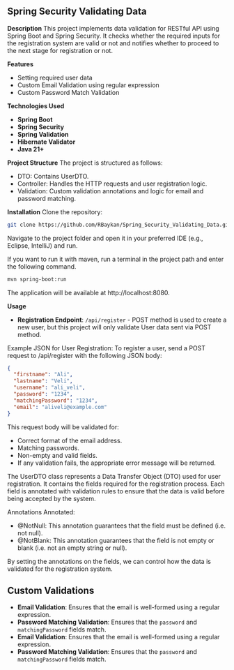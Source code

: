 ## Spring Security Validating Data

**Description**
This project implements data validation for RESTful API using Spring Boot and Spring Security. It checks whether the required inputs for the registration system are valid or not and notifies whether to proceed to the next stage for registration or not.

**Features**
- Setting required user data
- Custom Email Validation using regular expression
- Custom Password Match Validation

**Technologies Used**
- **Spring Boot**
- **Spring Security**
- **Spring Validation**
- **Hibernate Validator**
- **Java 21+**

**Project Structure**
The project is structured as follows:

- DTO: Contains  UserDTO.
- Controller: Handles the HTTP requests and user registration logic.
- Validation: Custom validation annotations and logic for email and password matching.

**Installation**
Clone the repository:
```bash
git clone https://github.com/RBaykan/Spring_Security_Validating_Data.git
```
Navigate to the project folder and open it in your preferred IDE (e.g., Eclipse, IntelliJ) and run.


If you want to run it with maven, run a terminal in the project path and enter the following command.
```bash
mvn spring-boot:run
```


The application will be available at http://localhost:8080.


**Usage**
- **Registration Endpoint**: `/api/register` - POST method is used to create a new user, but this project will only validate User data sent via POST method.

Example JSON for User Registration:
To register a user, send a POST request to /api/register with the following JSON body:

```json
{
  "firstname": "Ali",
  "lastname": "Veli",
  "username": "ali_veli",
  "password": "1234",
  "matchingPassword": "1234",
  "email": "aliveli@example.com"
}
```

This request body will be validated for:

- Correct format of the email address.
- Matching passwords.
- Non-empty and valid fields.
- If any validation fails, the appropriate error message will be returned.

The UserDTO class represents a Data Transfer Object (DTO) used for user registration. It contains the fields required for the registration process. Each field is annotated with validation rules to ensure that the data is valid before being accepted by the system.

Annotations Annotated:
- @NotNull: This annotation guarantees that the field must be defined (i.e. not null).
- @NotBlank: This annotation guarantees that the field is not empty or blank (i.e. not an empty string or null).

By setting the annotations on the fields, we can control how the data is validated for the registration system.

## Custom Validations

- **Email Validation**: Ensures that the email is well-formed using a regular expression.
- **Password Matching Validation**: Ensures that the `password` and `matchingPassword` fields match.
- **Email Validation**: Ensures that the email is well-formed using a regular expression.
- **Password Matching Validation**: Ensures that the `password` and `matchingPassword` fields match.
